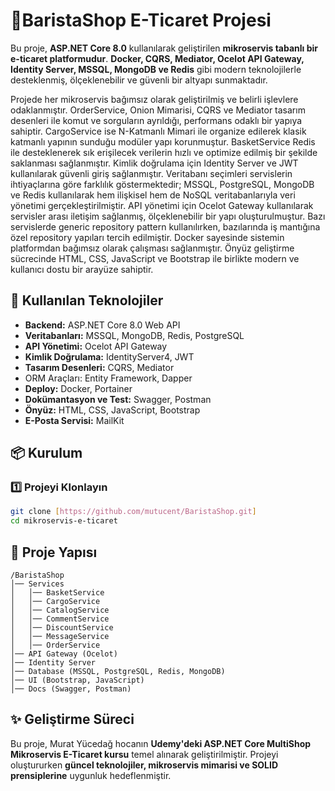 # 🛒BaristaShop E-Ticaret Projesi

Bu proje, **ASP.NET Core 8.0** kullanılarak geliştirilen **mikroservis tabanlı bir e-ticaret platformudur**. **Docker, CQRS, Mediator, Ocelot API Gateway, Identity Server, MSSQL, MongoDB ve Redis** gibi modern teknolojilerle desteklenmiş, ölçeklenebilir ve güvenli bir altyapı sunmaktadır.

Projede her mikroservis bağımsız olarak geliştirilmiş ve belirli işlevlere odaklanmıştır. OrderService, Onion Mimarisi, CQRS ve Mediator tasarım desenleri ile komut ve sorguların ayrıldığı, performans odaklı bir yapıya sahiptir. 
CargoService ise N-Katmanlı Mimari ile organize edilerek klasik katmanlı yapının sunduğu modüler yapı korunmuştur. BasketService Redis ile desteklenerek sık erişilecek verilerin hızlı ve optimize edilmiş bir şekilde saklanması sağlanmıştır.
Kimlik doğrulama için Identity Server ve JWT kullanılarak güvenli giriş sağlanmıştır. 
Veritabanı seçimleri servislerin ihtiyaçlarına göre farklılık göstermektedir; MSSQL, PostgreSQL, MongoDB ve Redis kullanılarak hem ilişkisel hem de NoSQL veritabanlarıyla veri yönetimi gerçekleştirilmiştir. 
API yönetimi için Ocelot Gateway kullanılarak servisler arası iletişim sağlanmış, ölçeklenebilir bir yapı oluşturulmuştur. 
Bazı servislerde generic repository pattern kullanılırken, bazılarında iş mantığına özel repository yapıları tercih edilmiştir. 
Docker sayesinde sistemin platformdan bağımsız olarak çalışması sağlanmıştır. Önyüz geliştirme sücrecinde HTML, CSS, JavaScript ve Bootstrap ile birlikte modern ve kullanıcı dostu bir arayüze sahiptir.

## 📌 Kullanılan Teknolojiler
- **Backend:** ASP.NET Core 8.0 Web API
- **Veritabanları:** MSSQL, MongoDB, Redis, PostgreSQL
- **API Yönetimi:** Ocelot API Gateway
- **Kimlik Doğrulama:** IdentityServer4, JWT
- **Tasarım Desenleri:** CQRS, Mediator
- ORM Araçları: Entity Framework, Dapper
- **Deploy:** Docker, Portainer
- **Dokümantasyon ve Test:** Swagger, Postman
- **Önyüz:** HTML, CSS, JavaScript, Bootstrap
- **E-Posta Servisi:** MailKit

## 📦 Kurulum
### 1️⃣ Projeyi Klonlayın
```sh
git clone [https://github.com/mutucent/BaristaShop.git]
cd mikroservis-e-ticaret
```

## 📂 Proje Yapısı
```
/BaristaShop
│── Services
│   │── BasketService
│   │── CargoService
│   │── CatalogService
│   │── CommentService
│   │── DiscountService
│   │── MessageService
│   │── OrderService
│── API Gateway (Ocelot)
│── Identity Server
│── Database (MSSQL, PostgreSQL, Redis, MongoDB)
│── UI (Bootstrap, JavaScript)
│── Docs (Swagger, Postman)
```

## ✨ Geliştirme Süreci
Bu proje, Murat Yücedağ hocanın **Udemy'deki ASP.NET Core MultiShop Mikroservis E-Ticaret kursu** temel alınarak geliştirilmiştir. Projeyi oluştururken **güncel teknolojiler, mikroservis mimarisi ve SOLID prensiplerine** uygunluk hedeflenmiştir.



